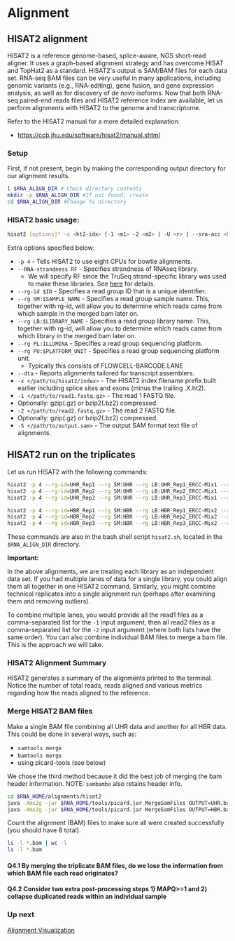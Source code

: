 # Alignment

## HISAT2 alignment
HISAT2 is a reference genome-based, splice-aware, NGS short-read aligner. It uses a graph-based alignment strategy and has overcome HISAT and TopHat2 as a standard. HISAT2's output is SAM/BAM files for each data set. RNA-seq BAM files can be very useful in many applications, including genomic variants (e.g., RNA-editing), gene fusion, and gene expression analysis, as well as for discovery of *de novo* isoforms. Now that both RNA-seq paired-end reads files and HISAT2 reference index are available, let us perform alignments with HISAT2 to the genome and transcriptome.

Refer to the HISAT2 manual for a more detailed explanation:

* https://ccb.jhu.edu/software/hisat2/manual.shtml


### Setup

First, if not present, begin by making the corresponding output directory for our alignment results.
```bash
l $RNA_ALIGN_DIR # Check directory contents
mkdir -p $RNA_ALIGN_DIR #If not found, create
cd $RNA_ALIGN_DIR #Change to directory
```

### HISAT2 basic usage:

```bash
hisat2 [options]* -x <ht2-idx> {-1 <m1> -2 <m2> | -U <r> | --sra-acc <SRA accession number>} [-S <sam>]
```

Extra options specified below:

* `-p 4` - Tells HISAT2 to use eight CPUs for bowtie alignments.
* `--RNA-strandness RF` - Specifies strandness of RNAseq library.
  * We will specify RF since the TruSeq strand-specific library was used to make these libraries. See <a href="https://github.com/griffithlab/rnaseq_tutorial/blob/master/manuscript/supplementary_tables/supplementary_table_5.md">here</a> for details.
* `--rg-id $ID` - Specifies a read group ID that is a unique identifier.
* `--rg SM:$SAMPLE_NAME` - Specifies a read group sample name. This, together with rg-id, will allow you to determine which reads came from which sample in the merged bam later on.
* `--rg LB:$LIBRARY_NAME` - Specifies a read group library name. This, together with rg-id, will allow you to determine which reads came from which library in the merged bam later on.
* `--rg PL:ILLUMINA` - Specifies a read group sequencing platform.
* `--rg PU:$PLATFORM_UNIT` - Specifies a read group sequencing platform unit.
  * Typically this consists of FLOWCELL-BARCODE.LANE
* `--dta` - Reports alignments tailored for transcript assemblers.
* `-x </path/to/hisat2/index>` - The HISAT2 index filename prefix built earlier including splice sites and exons (minus the trailing .X.ht2).
* `-1 </path/to/read1.fastq.gz>` - The read 1 FASTQ file.
 * Optionally: gzip(.gz) or bzip2(.bz2) compressed.
* `-2 </path/to/read2.fastq.gz>` - The read 2 FASTQ file.
 * Optionally: gzip(.gz) or bzip2(.bz2) compressed.
* `-S </path/to/output.sam>` - The output SAM format text file of alignments.

## HISAT2 run on the triplicates
Let us run HISAT2 with the following commands:
```bash
hisat2 -p 4 --rg-id=UHR_Rep1 --rg SM:UHR --rg LB:UHR_Rep1_ERCC-Mix1 --rg PL:ILLUMINA --rg PU:CXX1234-ACTGAC.1 -x $RNA_REF_INDEX --dta --rna-strandness RF -1 $RNA_DATA_TRIM_DIR/UHR_Rep1_ERCC-Mix1_Build37-ErccTranscripts-chr22.read1.fastq.gz -2 $RNA_DATA_TRIM_DIR/UHR_Rep1_ERCC-Mix1_Build37-ErccTranscripts-chr22.read2.fastq.gz | samtools sort -o ./UHR_Rep1.bam
hisat2 -p 4 --rg-id=UHR_Rep2 --rg SM:UHR --rg LB:UHR_Rep2_ERCC-Mix1 --rg PL:ILLUMINA --rg PU:CXX1234-TGACAC.1 -x $RNA_REF_INDEX --dta --rna-strandness RF -1 $RNA_DATA_TRIM_DIR/UHR_Rep2_ERCC-Mix1_Build37-ErccTranscripts-chr22.read1.fastq.gz -2 $RNA_DATA_TRIM_DIR/UHR_Rep2_ERCC-Mix1_Build37-ErccTranscripts-chr22.read2.fastq.gz | samtools sort -o ./UHR_Rep2.bam
hisat2 -p 4 --rg-id=UHR_Rep3 --rg SM:UHR --rg LB:UHR_Rep3_ERCC-Mix1 --rg PL:ILLUMINA --rg PU:CXX1234-CTGACA.1 -x $RNA_REF_INDEX --dta --rna-strandness RF -1 $RNA_DATA_TRIM_DIR/UHR_Rep3_ERCC-Mix1_Build37-ErccTranscripts-chr22.read1.fastq.gz -2 $RNA_DATA_TRIM_DIR/UHR_Rep3_ERCC-Mix1_Build37-ErccTranscripts-chr22.read2.fastq.gz | samtools sort -o ./UHR_Rep3.bam

hisat2 -p 4 --rg-id=HBR_Rep1 --rg SM:HBR --rg LB:HBR_Rep1_ERCC-Mix2 --rg PL:ILLUMINA --rg PU:CXX1234-TGACAC.1 -x $RNA_REF_INDEX --dta --rna-strandness RF -1 $RNA_DATA_TRIM_DIR/HBR_Rep1_ERCC-Mix2_Build37-ErccTranscripts-chr22.read1.fastq.gz -2 $RNA_DATA_TRIM_DIR/HBR_Rep1_ERCC-Mix2_Build37-ErccTranscripts-chr22.read2.fastq.gz | samtools sort -o ./HBR_Rep1.bam
hisat2 -p 4 --rg-id=HBR_Rep2 --rg SM:HBR --rg LB:HBR_Rep2_ERCC-Mix2 --rg PL:ILLUMINA --rg PU:CXX1234-GACACT.1 -x $RNA_REF_INDEX --dta --rna-strandness RF -1 $RNA_DATA_TRIM_DIR/HBR_Rep2_ERCC-Mix2_Build37-ErccTranscripts-chr22.read1.fastq.gz -2 $RNA_DATA_TRIM_DIR/HBR_Rep2_ERCC-Mix2_Build37-ErccTranscripts-chr22.read2.fastq.gz | samtools sort -o ./HBR_Rep2.bam
hisat2 -p 4 --rg-id=HBR_Rep3 --rg SM:HBR --rg LB:HBR_Rep3_ERCC-Mix2 --rg PL:ILLUMINA --rg PU:CXX1234-ACACTG.1 -x $RNA_REF_INDEX --dta --rna-strandness RF -1 $RNA_DATA_TRIM_DIR/HBR_Rep3_ERCC-Mix2_Build37-ErccTranscripts-chr22.read1.fastq.gz -2 $RNA_DATA_TRIM_DIR/HBR_Rep3_ERCC-Mix2_Build37-ErccTranscripts-chr22.read2.fastq.gz | samtools sort -o ./HBR_Rep3.bam
```
 These commands are also in the bash shell script `hisat2.sh`, located in the `$RNA_ALIGN_DIR` directory.

**Important:**

In the above alignments, we are treating each library as an independent data set. If you had multiple lanes of data for a single library, you could align them all together in one HISAT2 command. Similarly, you might combine technical replicates into a single alignment run (perhaps after examining them and removing outliers).

To combine multiple lanes, you would provide all the read1 files as a comma-separated list for the `-1` input argument, then all read2 files as a comma-separated list for the `-2` input argument (where both lists have the same order).
You can also combine individual BAM files to merge a bam file. This is the approach we will take.

### HISAT2 Alignment Summary

HISAT2 generates a summary of the alignments printed to the terminal. Notice the number of total reads, reads aligned and various metrics regarding how the reads aligned to the reference.

### Merge HISAT2 BAM files

Make a single BAM file combining all UHR data and another for all HBR data. This could be done in several ways, such as:
* `samtools merge`
* `bamtools merge`
* using picard-tools (see below)

We chose the third method because it did the best job of merging the bam header information. NOTE: `sambamba` also retains header info.

```bash
cd $RNA_HOME/alignments/hisat2
java -Xmx2g -jar $RNA_HOME/tools/picard.jar MergeSamFiles OUTPUT=UHR.bam INPUT=UHR_Rep1.bam INPUT=UHR_Rep2.bam INPUT=UHR_Rep3.bam
java -Xmx2g -jar $RNA_HOME/tools/picard.jar MergeSamFiles OUTPUT=HBR.bam INPUT=HBR_Rep1.bam INPUT=HBR_Rep2.bam INPUT=HBR_Rep3.bam
```

Count the alignment (BAM) files to make sure all were created successfully (you should have 8 total).

```bash
ls -l *.bam | wc -l
ls -l *.bam
```
#### Q4.1 By merging the triplicate BAM files, do we lose the information from which BAM file each read originates?
#### Q4.2 Consider two extra post-processing steps 1) MAPQ>=1 and 2) collapse duplicated reads within an individual sample

### Up next
[Alignment Visualization](05_postalignment-visualization.md)
